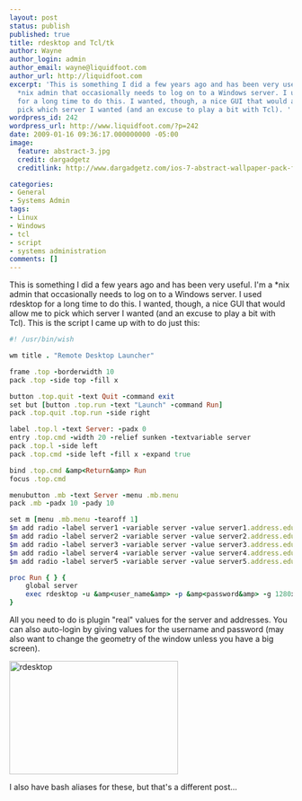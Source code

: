 ```yaml
---
layout: post
status: publish
published: true
title: rdesktop and Tcl/tk
author: Wayne
author_login: admin
author_email: wayne@liquidfoot.com
author_url: http://liquidfoot.com
excerpt: 'This is something I did a few years ago and has been very useful. I’m a
  *nix admin that occasionally needs to log on to a Windows server. I used rdesktop
  for a long time to do this. I wanted, though, a nice GUI that would allow me to
  pick which server I wanted (and an excuse to play a bit with Tcl). '
wordpress_id: 242
wordpress_url: http://www.liquidfoot.com/?p=242
date: 2009-01-16 09:36:17.000000000 -05:00
image:
  feature: abstract-3.jpg
  credit: dargadgetz
  creditlink: http://www.dargadgetz.com/ios-7-abstract-wallpaper-pack-for-iphone-5-and-ipod-touch-retina/

categories:
- General
- Systems Admin
tags:
- Linux
- Windows
- tcl
- script
- systems administration
comments: []
---
```

<p>This is something I did a few years ago and has been very useful. I'm a *nix admin that occasionally needs to log on to a Windows server. I used rdesktop for a long time to do this. I wanted, though, a nice GUI that would allow me to pick which server I wanted (and an excuse to play a bit with Tcl). This is the script I came up with to do just this:</p>

~~~ruby
#! /usr/bin/wish

wm title . "Remote Desktop Launcher"

frame .top -borderwidth 10
pack .top -side top -fill x

button .top.quit -text Quit -command exit
set but [button .top.run -text "Launch" -command Run]
pack .top.quit .top.run -side right

label .top.l -text Server: -padx 0
entry .top.cmd -width 20 -relief sunken -textvariable server
pack .top.l -side left
pack .top.cmd -side left -fill x -expand true

bind .top.cmd &amp<Return&amp> Run
focus .top.cmd

menubutton .mb -text Server -menu .mb.menu
pack .mb -padx 10 -pady 10

set m [menu .mb.menu -tearoff 1]
$m add radio -label server1 -variable server -value server1.address.edu -command Run
$m add radio -label server2 -variable server -value server2.address.edu -command Run
$m add radio -label server3 -variable server -value server3.address.edu -command Run
$m add radio -label server4 -variable server -value server4.address.edu -command Run
$m add radio -label server5 -variable server -value server5.address.edu -command Run

proc Run { } {
    global server
    exec rdesktop -u &amp<user_name&amp> -p &amp<password&amp> -g 1280x800 -x b $server
}
~~~


<p>All you need to do is plugin "real" values for the server and addresses. You can also auto-login by giving values for the username and password (may also want to change the geometry of the window unless you have a big screen).</p>

<p><a href="http://www.liquidfoot.com/wp-content/uploads/2009/01/rdesktop.png"><img class="alignnone size-medium wp-image-246" title="rdesktop" src="http://www.liquidfoot.com/wp-content/uploads/2009/01/rdesktop-300x202.png" alt="rdesktop" width="300" height="202" /></a></p>
<p>I also have bash aliases for these, but that's a different post...</p>
